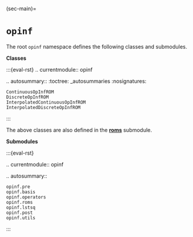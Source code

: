 (sec-main)=
# `opinf`

The root `opinf` namespace defines the following classes and submodules.

**Classes**

:::{eval-rst}
.. currentmodule:: opinf

.. autosummary::
    :toctree: _autosummaries
    :nosignatures:

    ContinuousOpInfROM
    DiscreteOpInfROM
    InterpolatedContinuousOpInfROM
    InterpolatedDiscreteOpInfROM
:::

The above classes are also defined in the [**roms**](opinf.roms) submodule.

**Submodules**

:::{eval-rst}

.. currentmodule:: opinf

.. autosummary::

    opinf.pre
    opinf.basis
    opinf.operators
    opinf.roms
    opinf.lstsq
    opinf.post
    opinf.utils
:::
